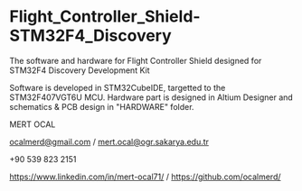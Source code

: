 # Flight_Controller_Shield-STM32F4_Discovery
The software and hardware for Flight Controller Shield designed for STM32F4 Discovery Development Kit

Software is developed in STM32CubeIDE, targetted to the STM32F407VGT6U MCU.
Hardware part is designed in Altium Designer and schematics & PCB design in "HARDWARE" folder.

MERT OCAL

ocalmerd@gmail.com / mert.ocal@ogr.sakarya.edu.tr

+90 539 823 2151

https://www.linkedin.com/in/mert-ocal71/ / https://github.com/ocalmerd/
